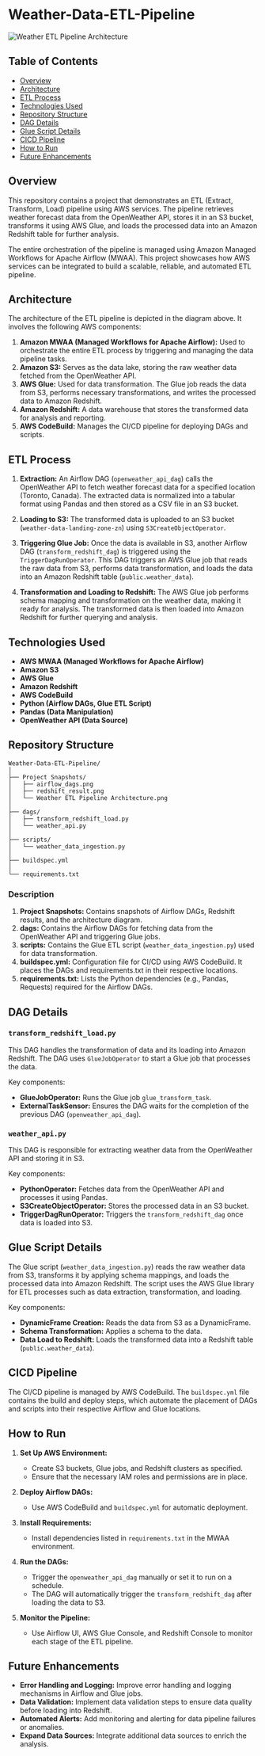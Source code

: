 # Weather-Data-ETL-Pipeline

![Weather ETL Pipeline Architecture](https://github.com/desininja/Weather-Data-ETL-Pipeline/blob/main/Project%20Snapshots/Weather%20ETL%20Pipeline%20Architecture.png)

## Table of Contents
- [Overview](#overview)
- [Architecture](#architecture)
- [ETL Process](#etl-process)
- [Technologies Used](#technologies-used)
- [Repository Structure](#repository-structure)
- [DAG Details](#dag-details)
- [Glue Script Details](#glue-script-details)
- [CICD Pipeline](#cicd-pipeline)
- [How to Run](#how-to-run)
- [Future Enhancements](#future-enhancements)

## Overview

This repository contains a project that demonstrates an ETL (Extract, Transform, Load) pipeline using AWS services. The pipeline retrieves weather forecast data from the OpenWeather API, stores it in an S3 bucket, transforms it using AWS Glue, and loads the processed data into an Amazon Redshift table for further analysis. 

The entire orchestration of the pipeline is managed using Amazon Managed Workflows for Apache Airflow (MWAA). This project showcases how AWS services can be integrated to build a scalable, reliable, and automated ETL pipeline.

## Architecture

The architecture of the ETL pipeline is depicted in the diagram above. It involves the following AWS components:

1. **Amazon MWAA (Managed Workflows for Apache Airflow):** Used to orchestrate the entire ETL process by triggering and managing the data pipeline tasks.
2. **Amazon S3:** Serves as the data lake, storing the raw weather data fetched from the OpenWeather API.
3. **AWS Glue:** Used for data transformation. The Glue job reads the data from S3, performs necessary transformations, and writes the processed data to Amazon Redshift.
4. **Amazon Redshift:** A data warehouse that stores the transformed data for analysis and reporting.
5. **AWS CodeBuild:** Manages the CI/CD pipeline for deploying DAGs and scripts.

## ETL Process

1. **Extraction:** An Airflow DAG (`openweather_api_dag`) calls the OpenWeather API to fetch weather forecast data for a specified location (Toronto, Canada). The extracted data is normalized into a tabular format using Pandas and then stored as a CSV file in an S3 bucket.

2. **Loading to S3:** The transformed data is uploaded to an S3 bucket (`weather-data-landing-zone-zn`) using `S3CreateObjectOperator`.

3. **Triggering Glue Job:** Once the data is available in S3, another Airflow DAG (`transform_redshift_dag`) is triggered using the `TriggerDagRunOperator`. This DAG triggers an AWS Glue job that reads the raw data from S3, performs data transformation, and loads the data into an Amazon Redshift table (`public.weather_data`).

4. **Transformation and Loading to Redshift:** The AWS Glue job performs schema mapping and transformation on the weather data, making it ready for analysis. The transformed data is then loaded into Amazon Redshift for further querying and analysis.

## Technologies Used

- **AWS MWAA (Managed Workflows for Apache Airflow)**
- **Amazon S3**
- **AWS Glue**
- **Amazon Redshift**
- **AWS CodeBuild**
- **Python (Airflow DAGs, Glue ETL Script)**
- **Pandas (Data Manipulation)**
- **OpenWeather API (Data Source)**

## Repository Structure

```plaintext
Weather-Data-ETL-Pipeline/
│
├── Project Snapshots/
│   ├── airflow_dags.png
│   ├── redshift_result.png
│   └── Weather ETL Pipeline Architecture.png
│
├── dags/
│   ├── transform_redshift_load.py
│   └── weather_api.py
│
├── scripts/
│   └── weather_data_ingestion.py
│
├── buildspec.yml
│
└── requirements.txt
```

### Description

1. **Project Snapshots:** Contains snapshots of Airflow DAGs, Redshift results, and the architecture diagram.
2. **dags:** Contains the Airflow DAGs for fetching data from the OpenWeather API and triggering Glue jobs.
3. **scripts:** Contains the Glue ETL script (`weather_data_ingestion.py`) used for data transformation.
4. **buildspec.yml:** Configuration file for CI/CD using AWS CodeBuild. It places the DAGs and requirements.txt in their respective locations.
5. **requirements.txt:** Lists the Python dependencies (e.g., Pandas, Requests) required for the Airflow DAGs.

## DAG Details

### `transform_redshift_load.py`

This DAG handles the transformation of data and its loading into Amazon Redshift. The DAG uses `GlueJobOperator` to start a Glue job that processes the data. 

Key components:

- **GlueJobOperator:** Runs the Glue job `glue_transform_task`.
- **ExternalTaskSensor:** Ensures the DAG waits for the completion of the previous DAG (`openweather_api_dag`).

### `weather_api.py`

This DAG is responsible for extracting weather data from the OpenWeather API and storing it in S3.

Key components:

- **PythonOperator:** Fetches data from the OpenWeather API and processes it using Pandas.
- **S3CreateObjectOperator:** Stores the processed data in an S3 bucket.
- **TriggerDagRunOperator:** Triggers the `transform_redshift_dag` once data is loaded into S3.

## Glue Script Details

The Glue script (`weather_data_ingestion.py`) reads the raw weather data from S3, transforms it by applying schema mappings, and loads the processed data into Amazon Redshift. The script uses the AWS Glue library for ETL processes such as data extraction, transformation, and loading.

Key components:

- **DynamicFrame Creation:** Reads the data from S3 as a DynamicFrame.
- **Schema Transformation:** Applies a schema to the data.
- **Data Load to Redshift:** Loads the transformed data into a Redshift table (`public.weather_data`).

## CICD Pipeline

The CI/CD pipeline is managed by AWS CodeBuild. The `buildspec.yml` file contains the build and deploy steps, which automate the placement of DAGs and scripts into their respective Airflow and Glue locations.

## How to Run

1. **Set Up AWS Environment:**
   - Create S3 buckets, Glue jobs, and Redshift clusters as specified.
   - Ensure that the necessary IAM roles and permissions are in place.

2. **Deploy Airflow DAGs:**
   - Use AWS CodeBuild and `buildspec.yml` for automatic deployment.
   
3. **Install Requirements:**
   - Install dependencies listed in `requirements.txt` in the MWAA environment.

4. **Run the DAGs:**
   - Trigger the `openweather_api_dag` manually or set it to run on a schedule.
   - The DAG will automatically trigger the `transform_redshift_dag` after loading the data to S3.

5. **Monitor the Pipeline:**
   - Use Airflow UI, AWS Glue Console, and Redshift Console to monitor each stage of the ETL pipeline.

## Future Enhancements

- **Error Handling and Logging:** Improve error handling and logging mechanisms in Airflow and Glue jobs.
- **Data Validation:** Implement data validation steps to ensure data quality before loading into Redshift.
- **Automated Alerts:** Add monitoring and alerting for data pipeline failures or anomalies.
- **Expand Data Sources:** Integrate additional data sources to enrich the analysis.
